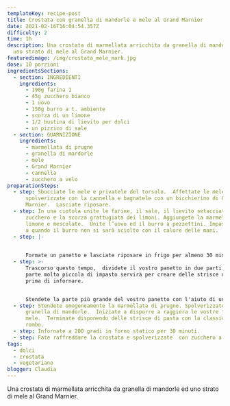 ```yaml
---
templateKey: recipe-post
title: Crostata con granella di mandorle e mele al Grand Marnier
date: 2021-02-16T16:04:54.357Z
difficulty: 2
time: 1h
description: Una crostata di marmellata arricchita da granella di mandorle ed
  uno strato di mele al Grand Marnier.
featuredimage: /img/crostata_mele_mark.jpg
dose: 10 porzioni
ingredientsSections:
  - section: INGREDIENTI
    ingredients:
      - 190g farina 1
      - 45g zucchero bianco
      - 1 uovo
      - 150g burro a t. ambiente
      - scorza di un limone
      - 1/2 bustina di lievito per dolci
      - un pizzico di sale
  - section: GUARNIZIONE
    ingredients:
      - marmellata di prugne
      - granella di mardorle
      - mele
      - Grand Marnier
      - cannella
      - zucchero a velo
preparationSteps:
  - step: Sbucciate le mele e privatele del torsolo.  Affettate le mele,
      spolverizzate con la cannella e bagnatele con un bicchierino di Grand
      Marnier.  Lasciate riposare.
  - step: In una ciotola unite le farine, il sale, il lievito setacciato, lo
      zucchero e la scorza grattugiata dei limoni. Aggiungete la marmellata di
      limone e mescolate.  Unite l’uovo ed il burro a pezzettini. Impastate fino
      a quando il burro non si sarà sciolto con il calore delle mani.
  - step: |-
      

      Formate un panetto e lasciate riposare in frigo per almeno 30 minuti.
  - step: >-
      Trascorso questo tempo,  dividete il vostro panetto in due parti.  Una
      parte molto piccola di impasto servirà per creare delle strisce decorative
      prima di infornare.


      Stendete la parte più grande del vostro panetto con l'aiuto di un mattarello e finite il processo nella vostra tortiera modellando l'impasto con le mani. Se il composto risulta appiccicoso, aiutatevi con della farina.
  - step: Stendete omogeneamente la marmellata di prugne. Spolverizzate con la
      granella di mandorle.  Iniziate a disporre a raggiera le vostre fettine di
      mele.  Terminate disponendo delle strisce di pasta con la classica trama a
      rombo.
  - step: Infornate a 200 gradi in forno statico per 30 minuti.
  - step: Fate raffreddare la crostata e spolverizzate  con zucchero a velo.
tags:
  - dolci
  - crostata
  - vegetariano
blogger: Claudia
---
```

Una crostata di marmellata arricchita da granella di mandorle ed uno strato di mele al Grand Marnier.